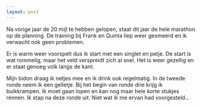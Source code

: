 ```yaml
---
layout: post
---
```


Na vorige jaar de 20 mijl te hebben gelopen, staat dit jaar de hele marathon op de planning. De training bij Frank en Quinta liep weer gesmeerd en ik verwacht ook geen problemen.

Er is warm weer voorspelt dus ik start met een singlet en petje.  De start is wat rommelig, maar het veld verspreidt zich al snel. Het is weer gezellig en er staat genoeg volk langs de kant.

Mijn bidon draag ik netjes mee en ik drink ook regelmatig. In de tweede ronde neem ik een gelletje. Bij het begin van ronde drie krijg ik buikkrampen. Ik moet gaan lopen en kan nog maar hele korte stukjes rennen. Ik stap na deze ronde uit. Niet wat ik me ervan had voorgesteld...